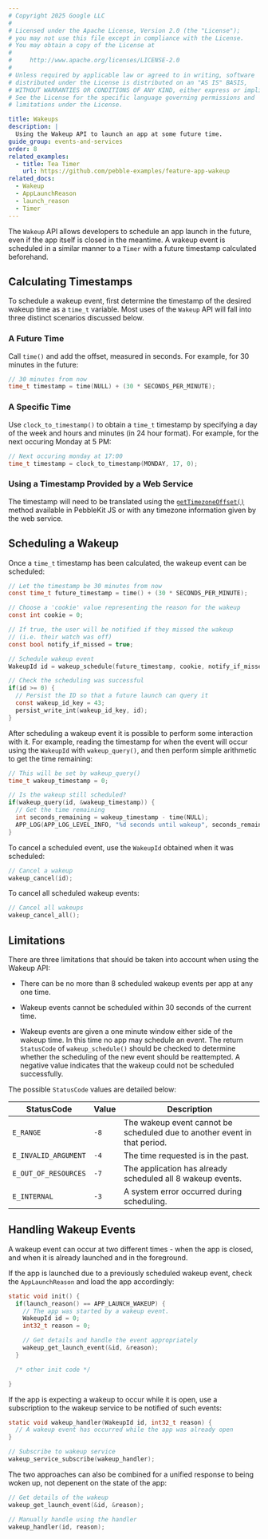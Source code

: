 ```yaml
---
# Copyright 2025 Google LLC
#
# Licensed under the Apache License, Version 2.0 (the "License");
# you may not use this file except in compliance with the License.
# You may obtain a copy of the License at
#
#     http://www.apache.org/licenses/LICENSE-2.0
#
# Unless required by applicable law or agreed to in writing, software
# distributed under the License is distributed on an "AS IS" BASIS,
# WITHOUT WARRANTIES OR CONDITIONS OF ANY KIND, either express or implied.
# See the License for the specific language governing permissions and
# limitations under the License.

title: Wakeups
description: |
  Using the Wakeup API to launch an app at some future time.
guide_group: events-and-services
order: 8
related_examples:
  - title: Tea Timer
    url: https://github.com/pebble-examples/feature-app-wakeup
related_docs:
  - Wakeup
  - AppLaunchReason
  - launch_reason
  - Timer
---
```


The ``Wakeup`` API allows developers to schedule an app launch in the future,
even if the app itself is closed in the meantime. A wakeup event is scheduled in
a similar manner to a ``Timer`` with a future timestamp calculated beforehand.


## Calculating Timestamps

To schedule a wakeup event, first determine the timestamp of the desired wakeup
time as a `time_t` variable. Most uses of the ``Wakeup`` API will fall into
three distinct scenarios discussed below.


### A Future Time

Call ``time()`` and add the offset, measured in seconds. For example, for 30
minutes in the future:

```c
// 30 minutes from now
time_t timestamp = time(NULL) + (30 * SECONDS_PER_MINUTE);
```


### A Specific Time

Use ``clock_to_timestamp()`` to obtain a `time_t` timestamp by specifying a day
of the week and hours and minutes (in 24 hour format). For example, for the next
occuring Monday at 5 PM:

```c
// Next occuring monday at 17:00 
time_t timestamp = clock_to_timestamp(MONDAY, 17, 0);
```


### Using a Timestamp Provided by a Web Service

The timestamp will need to be translated using the 
[`getTimezoneOffset()`](http://www.w3schools.com/jsref/jsref_gettimezoneoffset.asp) 
method available in PebbleKit JS or with any timezone information given by the
web service.


## Scheduling a Wakeup

Once a `time_t` timestamp has been calculated, the wakeup event can be
scheduled:

```c
// Let the timestamp be 30 minutes from now
const time_t future_timestamp = time() + (30 * SECONDS_PER_MINUTE);

// Choose a 'cookie' value representing the reason for the wakeup
const int cookie = 0;

// If true, the user will be notified if they missed the wakeup 
// (i.e. their watch was off)
const bool notify_if_missed = true;

// Schedule wakeup event
WakeupId id = wakeup_schedule(future_timestamp, cookie, notify_if_missed);

// Check the scheduling was successful
if(id >= 0) {
  // Persist the ID so that a future launch can query it
  const wakeup_id_key = 43;
  persist_write_int(wakeup_id_key, id);
}
```

After scheduling a wakeup event it is possible to perform some interaction with
it. For example, reading the timestamp for when the event will occur using the
``WakeupId`` with ``wakeup_query()``, and then perform simple arithmetic to get
the time remaining:

```c
// This will be set by wakeup_query()
time_t wakeup_timestamp = 0;

// Is the wakeup still scheduled?
if(wakeup_query(id, &wakeup_timestamp)) {
  // Get the time remaining
  int seconds_remaining = wakeup_timestamp - time(NULL);
  APP_LOG(APP_LOG_LEVEL_INFO, "%d seconds until wakeup", seconds_remaining);
}
```

To cancel a scheduled event, use the ``WakeupId`` obtained when it was
scheduled:

```c
// Cancel a wakeup
wakeup_cancel(id);
```

To cancel all scheduled wakeup events:

```c
// Cancel all wakeups
wakeup_cancel_all();
```


## Limitations

There are three limitations that should be taken into account when using 
the Wakeup API:

* There can be no more than 8 scheduled wakeup events per app at any one time.

* Wakeup events cannot be scheduled within 30 seconds of the current time.

* Wakeup events are given a one minute window either side of the wakeup time. In
  this time no app may schedule an event. The return ``StatusCode`` of
  ``wakeup_schedule()`` should be checked to determine whether the scheduling of
  the new event should be reattempted. A negative value indicates that the
  wakeup could not be scheduled successfully.

The possible ``StatusCode`` values are detailed below:

|StatusCode|Value|Description|
|----------|-----|-----------|
| `E_RANGE` | `-8` | The wakeup event cannot be scheduled due to another event in that period. |
| `E_INVALID_ARGUMENT` | `-4` | The time requested is in the past. |
| `E_OUT_OF_RESOURCES` | `-7` | The application has already scheduled all 8 wakeup events. |
| `E_INTERNAL` | `-3` | A system error occurred during scheduling. |


## Handling Wakeup Events

A wakeup event can occur at two different times - when the app is closed, and
when it is already launched and in the foreground.

If the app is launched due to a previously scheduled wakeup event, check the
``AppLaunchReason`` and load the app accordingly:

```c
static void init() {
  if(launch_reason() == APP_LAUNCH_WAKEUP) {
    // The app was started by a wakeup event.
    WakeupId id = 0;
    int32_t reason = 0;

    // Get details and handle the event appropriately
    wakeup_get_launch_event(&id, &reason);
  }

  /* other init code */

}
```

If the app is expecting a wakeup to occur while it is open, use a subscription
to the wakeup service to be notified of such events:

```c
static void wakeup_handler(WakeupId id, int32_t reason) {
  // A wakeup event has occurred while the app was already open
}
```

```c
// Subscribe to wakeup service
wakeup_service_subscribe(wakeup_handler);
```

The two approaches can also be combined for a unified response to being woken
up, not depenent on the state of the app:

```c
// Get details of the wakeup
wakeup_get_launch_event(&id, &reason);

// Manually handle using the handler
wakeup_handler(id, reason);
```
